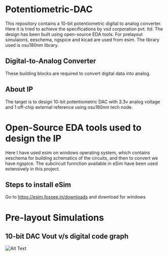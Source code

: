 # Potentiometric-DAC
This repository contains a 10-bit potentiometric digital to analog converter. Here it is tried to achieve the specifications by vsd corporation pvt. ltd.
The design has been built using open-source EDA tools. For prelayout simulaions, eeschema, ngspice and kicad are used from esim. The library used is osu180nm library.

## Digital-to-Analog Converter
These building blocks are required to convert digital data into analog.

## About IP
The target is to design 10-bit potentiometric DAC with 3.3v analog voltage and 1 off-chip external reference using osu180nm tech node.

# Open-Source EDA tools used to design the IP
Here I have used esim on windows operating system, which contains eeschema for building schematics of the circuits, and then to convert we have ngspice.
The subcircuit funnction available in eSim have been used extensively in this project.

## Steps to install eSim
Go to https://esim.fossee.in/downloads and download for windows

# Pre-layout Simulations

## 10-bit DAC Vout v/s digital code graph

![Alt Text](https://user-images.githubusercontent.com/36560176/90026963-a144b200-dcd5-11ea-9dce-ddd0cde65bed.png)




